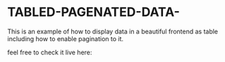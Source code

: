 # TABLED-PAGENATED-DATA-

This is an example of how to display data in a beautiful frontend as table including how to enable pagination to it.

feel free to check it live here:
